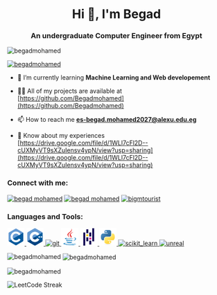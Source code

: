 <h1 align="center">Hi 👋, I'm Begad</h1>
<h3 align="center">An undergraduate Computer Engineer from Egypt</h3>

<p align="left"> <img src="https://komarev.com/ghpvc/?username=begadmohamed&label=Profile%20views&color=0e75b6&style=flat" alt="begadmohamed" /> </p>

<p align="left"> <a href="https://github.com/ryo-ma/github-profile-trophy"><img src="https://github-profile-trophy.vercel.app/?username=begadmohamed" alt="begadmohamed" /></a> </p>

- 🌱 I’m currently learning **Machine Learning and Web developement**

- 👨‍💻 All of my projects are available at [https://github.com/Begadmohamed](https://github.com/Begadmohamed)

- 📫 How to reach me **es-begad.mohamed2027@alexu.edu.eg**

- 📄 Know about my experiences [https://drive.google.com/file/d/1WLl7cFl2D--cUXMyVT9sXZuIensv4ypN/view?usp=sharing](https://drive.google.com/file/d/1WLl7cFl2D--cUXMyVT9sXZuIensv4ypN/view?usp=sharing)

<h3 align="left">Connect with me:</h3>
<p align="left">
<a href="https://linkedin.com/in/begad mohamed" target="blank"><img align="center" src="https://raw.githubusercontent.com/rahuldkjain/github-profile-readme-generator/master/src/images/icons/Social/linked-in-alt.svg" alt="begad mohamed" height="30" width="40" /></a>
<a href="https://fb.com/begad mohamed" target="blank"><img align="center" src="https://raw.githubusercontent.com/rahuldkjain/github-profile-readme-generator/master/src/images/icons/Social/facebook.svg" alt="begad mohamed" height="30" width="40" /></a>
<a href="https://www.leetcode.com/bigmtourist" target="blank"><img align="center" src="https://raw.githubusercontent.com/rahuldkjain/github-profile-readme-generator/master/src/images/icons/Social/leet-code.svg" alt="bigmtourist" height="30" width="40" /></a>
</p>

<h3 align="left">Languages and Tools:</h3>
<p align="left"> <a href="https://www.cprogramming.com/" target="_blank" rel="noreferrer"> <img src="https://raw.githubusercontent.com/devicons/devicon/master/icons/c/c-original.svg" alt="c" width="40" height="40"/> </a> <a href="https://www.w3schools.com/cpp/" target="_blank" rel="noreferrer"> <img src="https://raw.githubusercontent.com/devicons/devicon/master/icons/cplusplus/cplusplus-original.svg" alt="cplusplus" width="40" height="40"/> </a> <a href="https://git-scm.com/" target="_blank" rel="noreferrer"> <img src="https://www.vectorlogo.zone/logos/git-scm/git-scm-icon.svg" alt="git" width="40" height="40"/> </a> <a href="https://www.java.com" target="_blank" rel="noreferrer"> <img src="https://raw.githubusercontent.com/devicons/devicon/master/icons/java/java-original.svg" alt="java" width="40" height="40"/> </a> <a href="https://pandas.pydata.org/" target="_blank" rel="noreferrer"> <img src="https://raw.githubusercontent.com/devicons/devicon/2ae2a900d2f041da66e950e4d48052658d850630/icons/pandas/pandas-original.svg" alt="pandas" width="40" height="40"/> </a> <a href="https://www.python.org" target="_blank" rel="noreferrer"> <img src="https://raw.githubusercontent.com/devicons/devicon/master/icons/python/python-original.svg" alt="python" width="40" height="40"/> </a> <a href="https://scikit-learn.org/" target="_blank" rel="noreferrer"> <img src="https://upload.wikimedia.org/wikipedia/commons/0/05/Scikit_learn_logo_small.svg" alt="scikit_learn" width="40" height="40"/> </a> <a href="https://unrealengine.com/" target="_blank" rel="noreferrer"> <img src="https://raw.githubusercontent.com/kenangundogan/fontisto/036b7eca71aab1bef8e6a0518f7329f13ed62f6b/icons/svg/brand/unreal-engine.svg" alt="unreal" width="40" height="40"/> </a> </p>

<p><img align="left" src="https://github-readme-stats.vercel.app/api/top-langs?username=begadmohamed&show_icons=true&locale=en&layout=compact" alt="begadmohamed" /></p>

<p>&nbsp;<img align="center" src="https://github-readme-stats.vercel.app/api?username=begadmohamed&show_icons=true&locale=en" alt="begadmohamed" /></p>

<p><img align="center" src="https://github-readme-streak-stats.herokuapp.com/?user=begadmohamed&" alt="begadmohamed" /></p>

![LeetCode Streak](https://img.shields.io/badge/LeetCode%20Streak-1-green)
